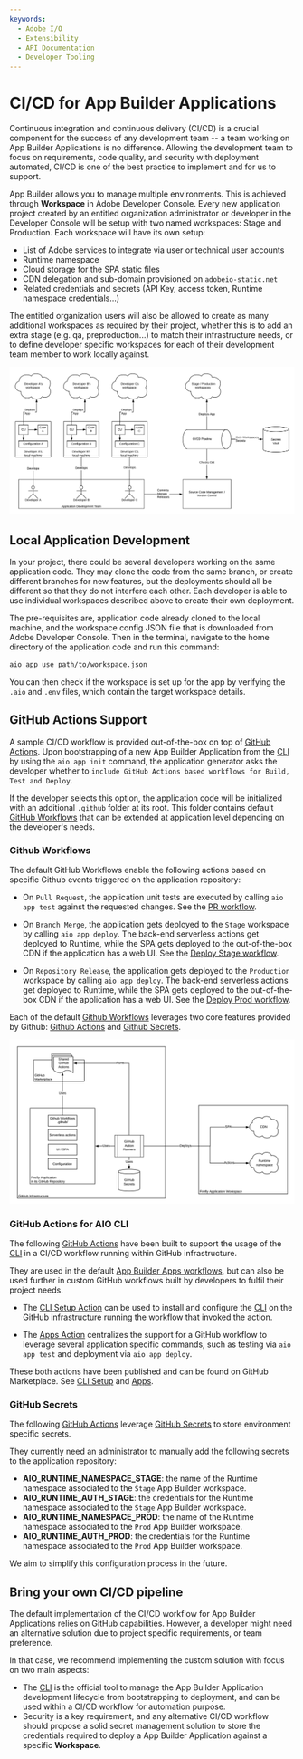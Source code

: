 ```yaml
---
keywords:
  - Adobe I/O
  - Extensibility
  - API Documentation
  - Developer Tooling
---
```


# CI/CD for App Builder Applications
Continuous integration and continuous delivery (CI/CD) is a crucial component for the success of any development team -- a team working on App Builder Applications is no difference. Allowing the development team to focus on requirements, code quality, and security with deployment automated, CI/CD is one of the best practice to implement and for us to support. 

App Builder allows you to manage multiple environments. This is achieved through **Workspace** in Adobe Developer Console. Every new application project created by an entitled organization administrator or developer in the Developer Console will be setup with two named workspaces: Stage and Production. Each workspace will have its own setup:

- List of Adobe services to integrate via user or technical user accounts
- Runtime namespace
- Cloud storage for the SPA static files 
- CDN delegation and sub-domain provisioned on `adobeio-static.net`
- Related credentials and secrets (API Key, access token, Runtime namespace credentials...)

The entitled organization users will also be allowed to create as many additional workspaces as required by their project, whether this is to add an extra stage (e.g. qa, preproduction...) to match their infrastructure needs, or to define developer specific workspaces for each of their development team member to work locally against.

![High-Level CI/CD architecture](../../images/high-level-ci-cd-architecture.png)

## Local Application Development

In your project, there could be several developers working on the same application code. They may clone the code from the same branch, or create different branches for new features, but the deployments should all be different so that they do not interfere each other. Each developer is able to use individual workspaces described above to create their own deployment. 

The pre-requisites are, application code already cloned to the local machine, and the workspace config JSON file that is downloaded from Adobe Developer Console. Then in the terminal, navigate to the home directory of the application code and run this command:

```bash
aio app use path/to/workspace.json
```

You can then check if the workspace is set up for the app by verifying the `.aio` and `.env` files, which contain the target workspace details.

## GitHub Actions Support
A sample CI/CD workflow is provided out-of-the-box on top of [GitHub Actions](https://github.com/features/actions).
Upon bootstrapping of a new App Builder Application from the [CLI](https://github.com/adobe/aio-cli) by using the `aio app init` command, the application generator asks the developer whether to `include GitHub Actions based workflows for Build, Test and Deploy`.

If the developer selects this option, the application code will be initialized with an additional `.github` folder at its root. This folder contains default [GitHub Workflows](https://github.com/adobe/generator-aio-app/tree/master/generators/add-ci/.github/workflows) that can be extended at application level depending on the developer's needs.

### Github Workflows

The default GitHub Workflows enable the following actions based on specific Github events triggered on the application repository:

- On `Pull Request`, the application unit tests are executed by calling `aio app test` against the requested changes. See the [PR workflow](https://github.com/adobe/generator-aio-app/blob/master/generators/add-ci/.github/workflows/pr_test.yml).

- On `Branch Merge`, the application gets deployed to the `Stage` workspace by calling `aio app deploy`. The back-end serverless actions get deployed to Runtime, while the SPA gets deployed to the out-of-the-box CDN if the application has a web UI. See the [Deploy Stage workflow](https://github.com/adobe/generator-aio-app/blob/master/generators/add-ci/.github/workflows/deploy_stage.yml).

- On `Repository Release`, the application gets deployed to the `Production` workspace by calling `aio app deploy`. The back-end serverless actions get deployed to Runtime, while the SPA gets deployed to the out-of-the-box CDN if the application has a web UI. See the [Deploy Prod workflow](https://github.com/adobe/generator-aio-app/blob/master/generators/add-ci/.github/workflows/deploy_prod.yml).

Each of the default [Github Workflows](https://help.github.com/en/actions/configuring-and-managing-workflows/configuring-a-workflow) leverages two core features provided by Github: [Github Actions](https://github.com/features/actions) and [Github Secrets](https://help.github.com/en/actions/configuring-and-managing-workflows/creating-and-storing-encrypted-secrets).

![CI/CD with Github Actions](../../images/ci-cd-github-actions-architecture.png)

### GitHub Actions for AIO CLI

The following [GitHub Actions](https://github.com/features/actions) have been built to support the usage of the [CLI](https://github.com/adobe/aio-cli) in a CI/CD workflow running within GitHub infrastructure.

They are used in the default [App Builder Apps workflows](https://github.com/adobe/generator-aio-app/tree/master/generators/add-ci/.github/workflows), but can also be used further in custom GitHub workflows built by developers to fulfil their project needs.

- The [CLI Setup Action](https://github.com/adobe/aio-cli-setup-action) can be used to install and configure the [CLI](https://github.com/adobe/aio-cli) on the GitHub infrastructure running the workflow that invoked the action.

- The [Apps Action](https://github.com/adobe/aio-apps-action) centralizes the support for a GitHub workflow to leverage several application specific commands, such as testing via `aio app test` and deployment via `aio app deploy`.

These both actions have been published and can be found on GitHub Marketplace. See [CLI Setup](https://github.com/marketplace/actions/aio-cli-setup) and [Apps](https://github.com/marketplace/actions/aio-apps).

### GitHub Secrets

The following [GitHub Actions](https://github.com/features/actions) leverage [GitHub Secrets](https://help.github.com/en/actions/configuring-and-managing-workflows/creating-and-storing-encrypted-secrets) to store environment specific secrets.

They currently need an administrator to manually add the following secrets to the application repository:

- **AIO_RUNTIME_NAMESPACE_STAGE**: the name of the Runtime namespace associated to the `Stage` App Builder workspace.
- **AIO_RUNTIME_AUTH_STAGE**: the credentials for the Runtime namespace associated to the `Stage` App Builder workspace.
- **AIO_RUNTIME_NAMESPACE_PROD**: the name of the Runtime namespace associated to the `Prod` App Builder workspace.
- **AIO_RUNTIME_AUTH_PROD**: the credentials for the Runtime namespace associated to the `Prod` App Builder workspace.

We aim to simplify this configuration process in the future. 

## Bring your own CI/CD pipeline

The default implementation of the CI/CD workflow for App Builder Applications relies on GitHub capabilities. However, a developer might need an alternative solution due to project specific requirements, or team preference.

In that case, we recommend implementing the custom solution with focus on two main aspects:

- The [CLI](https://github.com/adobe/aio-cli) is the official tool to manage the App Builder Application development lifecycle from bootstrapping to deployment, and can be used within a CI/CD workflow for automation purpose.
- Security is a key requirement, and any alternative CI/CD workflow should propose a solid secret management solution to store the credentials required to deploy a App Builder Application against a specific **Workspace**.

